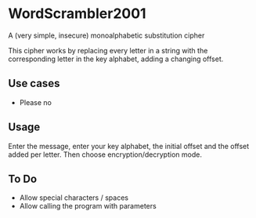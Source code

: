 # WordScrambler2001
A (very simple, insecure) monoalphabetic substitution cipher

This cipher works by replacing every letter in a string with the corresponding letter in the key alphabet, adding a changing offset.

## Use cases
- Please no

## Usage
Enter the message, enter your key alphabet, the initial offset and the offset added per letter. Then choose encryption/decryption mode.

## To Do
- Allow special characters / spaces
- Allow calling the program with parameters
